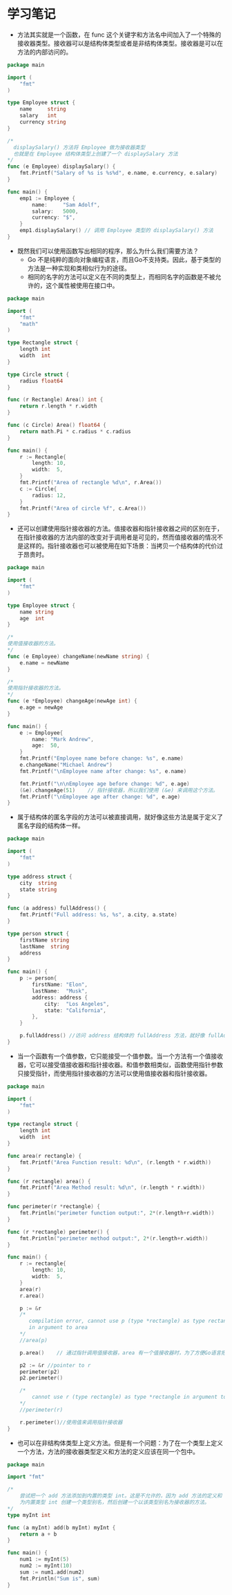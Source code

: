 # 学习笔记

* 方法其实就是一个函数，在 func 这个关键字和方法名中间加入了一个特殊的接收器类型。接收器可以是结构体类型或者是非结构体类型。接收器是可以在方法的内部访问的。
```go
package main

import (
	"fmt"
)

type Employee struct {
	name     string
	salary   int
	currency string
}

/*
  displaySalary() 方法将 Employee 做为接收器类型
  也就是在 Employee 结构体类型上创建了一个 displaySalary 方法
*/
func (e Employee) displaySalary() {
	fmt.Printf("Salary of %s is %s%d", e.name, e.currency, e.salary)
}

func main() {
	emp1 := Employee {
		name:     "Sam Adolf",
		salary:   5000,
		currency: "$",
	}
	emp1.displaySalary() // 调用 Employee 类型的 displaySalary() 方法
}
```
* 既然我们可以使用函数写出相同的程序，那么为什么我们需要方法？
	* Go 不是纯粹的面向对象编程语言，而且Go不支持类。因此，基于类型的方法是一种实现和类相似行为的途径。
	* 相同的名字的方法可以定义在不同的类型上，而相同名字的函数是不被允许的，这个属性被使用在接口中。
```go
package main

import (
	"fmt"
	"math"
)

type Rectangle struct {
	length int
	width  int
}

type Circle struct {
	radius float64
}

func (r Rectangle) Area() int {
	return r.length * r.width
}

func (c Circle) Area() float64 {
	return math.Pi * c.radius * c.radius
}

func main() {
	r := Rectangle{
		length: 10,
		width:  5,
	}
	fmt.Printf("Area of rectangle %d\n", r.Area())
	c := Circle{
		radius: 12,
	}
	fmt.Printf("Area of circle %f", c.Area())
}
```
* 还可以创建使用指针接收器的方法。值接收器和指针接收器之间的区别在于，在指针接收器的方法内部的改变对于调用者是可见的，然而值接收器的情况不是这样的。指针接收器也可以被使用在如下场景：当拷贝一个结构体的代价过于昂贵时。
```go
package main

import (
	"fmt"
)

type Employee struct {
	name string
	age  int
}

/*
使用值接收器的方法。
*/
func (e Employee) changeName(newName string) {
	e.name = newName
}

/*
使用指针接收器的方法。
*/
func (e *Employee) changeAge(newAge int) {
	e.age = newAge
}

func main() {
	e := Employee{
		name: "Mark Andrew",
		age:  50,
	}
	fmt.Printf("Employee name before change: %s", e.name)
	e.changeName("Michael Andrew")
	fmt.Printf("\nEmployee name after change: %s", e.name)

	fmt.Printf("\n\nEmployee age before change: %d", e.age)
	(&e).changeAge(51)    // 指针接收器，所以我们使用 (&e) 来调用这个方法。
	fmt.Printf("\nEmployee age after change: %d", e.age)
}
```
* 属于结构体的匿名字段的方法可以被直接调用，就好像这些方法是属于定义了匿名字段的结构体一样。
```go
package main

import (
	"fmt"
)

type address struct {
	city  string
	state string
}

func (a address) fullAddress() {
	fmt.Printf("Full address: %s, %s", a.city, a.state)
}

type person struct {
	firstName string
	lastName  string
	address
}

func main() {
	p := person{
		firstName: "Elon",
		lastName:  "Musk",
		address: address {
			city:  "Los Angeles",
			state: "California",
		},
	}

    p.fullAddress() //访问 address 结构体的 fullAddress 方法，就好像 fullAddress 定义在person 结构体那样
}
```
* 当一个函数有一个值参数，它只能接受一个值参数。当一个方法有一个值接收器，它可以接受值接收器和指针接收器。和值参数相类似，函数使用指针参数只接受指针，而使用指针接收器的方法可以使用值接收器和指针接收器。
```go
package main

import (
	"fmt"
)

type rectangle struct {
	length int
	width  int
}

func area(r rectangle) {
	fmt.Printf("Area Function result: %d\n", (r.length * r.width))
}

func (r rectangle) area() {
	fmt.Printf("Area Method result: %d\n", (r.length * r.width))
}

func perimeter(r *rectangle) {
	fmt.Println("perimeter function output:", 2*(r.length+r.width))
}

func (r *rectangle) perimeter() {
	fmt.Println("perimeter method output:", 2*(r.length+r.width))
}

func main() {
	r := rectangle{
		length: 10,
		width:  5,
	}
	area(r)
	r.area()

	p := &r
    /*
       compilation error, cannot use p (type *rectangle) as type rectangle
       in argument to area
    */
    //area(p)

	p.area()    // 通过指针调用值接收器，area 有一个值接收器时，为了方便Go语言把 p.area() 解释为 (*p).area()。

	p2 := &r //pointer to r
	perimeter(p2)
	p2.perimeter()

    /*
        cannot use r (type rectangle) as type *rectangle in argument to perimeter
    */
    //perimeter(r)

	r.perimeter()//使用值来调用指针接收器
}
```
* 也可以在非结构体类型上定义方法。但是有一个问题：为了在一个类型上定义一个方法，方法的接收器类型定义和方法的定义应该在同一个包中。
```go
package main

import "fmt"

/*
    尝试把一个 add 方法添加到内置的类型 int。这是不允许的，因为 add 方法的定义和 int 类型的定义不在同一个包中。
    为内置类型 int 创建一个类型别名，然后创建一个以该类型别名为接收器的方法。
*/
type myInt int

func (a myInt) add(b myInt) myInt {
	return a + b
}

func main() {
	num1 := myInt(5)
	num2 := myInt(10)
	sum := num1.add(num2)
	fmt.Println("Sum is", sum)
}
```